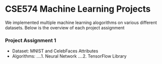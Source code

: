 # CSE574 Machine Learning Projects

We implemented multiple machine learning alogorithms on various different datasets. Below is the overview of each project assignment 

### Project Assignment 1

* Dataset: MNIST and CelebFaces Attributes
* Algorithms:
....1. Neural Network
....2. TensorFlow Library

